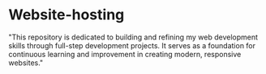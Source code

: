 # Website-hosting
"This repository is dedicated to building and refining my web development skills through full-step development projects. It serves as a foundation for continuous learning and improvement in creating modern, responsive websites."
